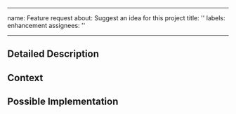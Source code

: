<!--
SPDX-FileCopyrightText: 2021 The Atlite Authors

SPDX-License-Identifier: CC0-1.0
-->
---
name: Feature request
about: Suggest an idea for this project
title: ''
labels: enhancement
assignees: ''

---

<!-- Provide a general summary of the feature you would like to see -->

## Detailed Description
<!-- Provide a detailed description of the change or addition you are proposing -->

## Context
<!-- Why is this change important to you? -->
<!-- How would you use it? -->

## Possible Implementation
<!-- Not obligatory, but suggest an idea for implementing addition or change -->
